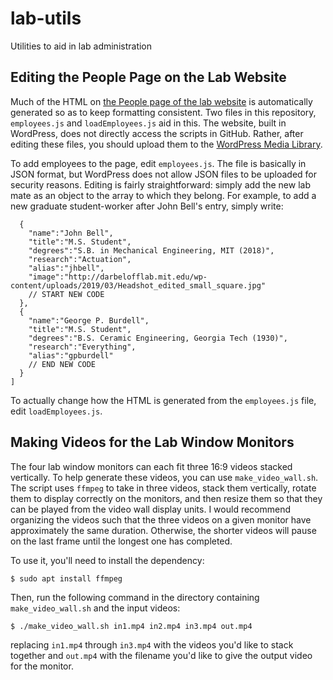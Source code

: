 # lab-utils
Utilities to aid in lab administration

## Editing the People Page on the Lab Website
Much of the HTML on [the People page of the lab website](http://darbelofflab.mit.edu/people/) is automatically generated so as to keep formatting consistent. Two files in this repository, `employees.js` and `loadEmployees.js` aid in this. The website, built in WordPress, does not directly access the scripts in GitHub. Rather, after editing these files, you should upload them to the [WordPress Media Library](http://darbelofflab.mit.edu/wp-admin/upload.php).

To add employees to the page, edit `employees.js`. The file is basically in JSON format, but WordPress does not allow JSON files to be uploaded for security reasons. Editing is fairly straightforward: simply add the new lab mate as an object to the array to which they belong. For example, to add a new graduate student-worker after John Bell's entry, simply write:
```
  {
    "name":"John Bell",
    "title":"M.S. Student",
    "degrees":"S.B. in Mechanical Engineering, MIT (2018)",
    "research":"Actuation",
    "alias":"jhbell",
    "image":"http://darbelofflab.mit.edu/wp-content/uploads/2019/03/Headshot_edited_small_square.jpg"
    // START NEW CODE
  },
  {
    "name":"George P. Burdell",
    "title":"M.S. Student",
    "degrees":"B.S. Ceramic Engineering, Georgia Tech (1930)",
    "research":"Everything",
    "alias":"gpburdell"
    // END NEW CODE
  }
]
```

To actually change how the HTML is generated from the `employees.js` file, edit `loadEmployees.js`.

## Making Videos for the Lab Window Monitors
The four lab window monitors can each fit three 16:9 videos stacked vertically. To help generate these videos, you can use `make_video_wall.sh`. The script uses `ffmpeg` to take in three videos, stack them vertically, rotate them to display correctly on the monitors, and then resize them so that they can be played from the video wall display units. I would recommend organizing the videos such that the three videos on a given monitor have approximately the same duration. Otherwise, the shorter videos will pause on the last frame until the longest one has completed.

To use it, you'll need to install the dependency:
```
$ sudo apt install ffmpeg
```

Then, run the following command in the directory containing `make_video_wall.sh` and the input videos:
```
$ ./make_video_wall.sh in1.mp4 in2.mp4 in3.mp4 out.mp4
```
replacing `in1.mp4` through `in3.mp4` with the videos you'd like to stack together and `out.mp4` with the filename you'd like to give the output video for the monitor.
